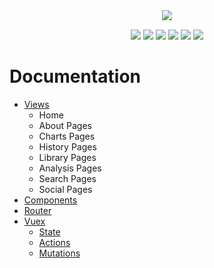 <div align="center">
<image src="./images/front-end.png"/><br/>
</div>
<p align="center" style="margin: 0px auto; margin-top: 15px; max-width: 600px">
    <img src="https://img.shields.io/badge/framework-vue%20cli-blue">
    <img src="https://img.shields.io/badge/dependency-vuetify-blue">
    <img src="https://img.shields.io/badge/dependency-chart.js-blue">
    <img src="https://img.shields.io/badge/dependency-vue--socket.io-blue">
    <img src="https://img.shields.io/badge/dependency-vue--socket.io--extended-blue">
    <img src="https://img.shields.io/badge/dependency-socket.io--client-blue">
</p>

# Documentation
- [Views](#Views)
    - Home
    - About Pages
    - Charts Pages
    - History Pages
    - Library Pages
    - Analysis Pages
    - Search Pages
    - Social Pages
- [Components](#Components)
- [Router](#Router)
- [Vuex](#Vuex)
    - [State](#State)
    - [Actions](#Actions)
    - [Mutations](#Mutations)
